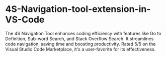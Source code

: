 # 4S-Navigation-tool-extension-in-VS-Code
The 4S Navigation Tool enhances coding efficiency with features like Go to Definition, Sub-word Search, and Stack Overflow Search. It streamlines code navigation, saving time and boosting productivity. Rated 5/5 on the Visual Studio Code Marketplace, it's a user-favorite for its effectiveness.
